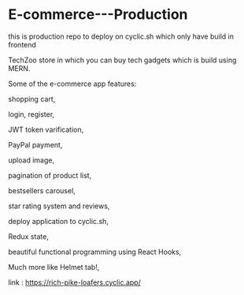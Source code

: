 # E-commerce---Production


this is production repo to deploy on cyclic.sh which only have build in frontend


TechZoo store in which you can buy tech gadgets which is build using MERN.

Some of the e-commerce app features:

shopping cart, 

login, register,

JWT token varification, 

PayPal payment, 

upload image, 

pagination of product list, 

bestsellers carousel, 

star rating system and reviews, 

deploy application to cyclic.sh, 

Redux state, 

beautiful functional programming using React Hooks, 

Much more like Helmet tab!,


link : https://rich-pike-loafers.cyclic.app/
